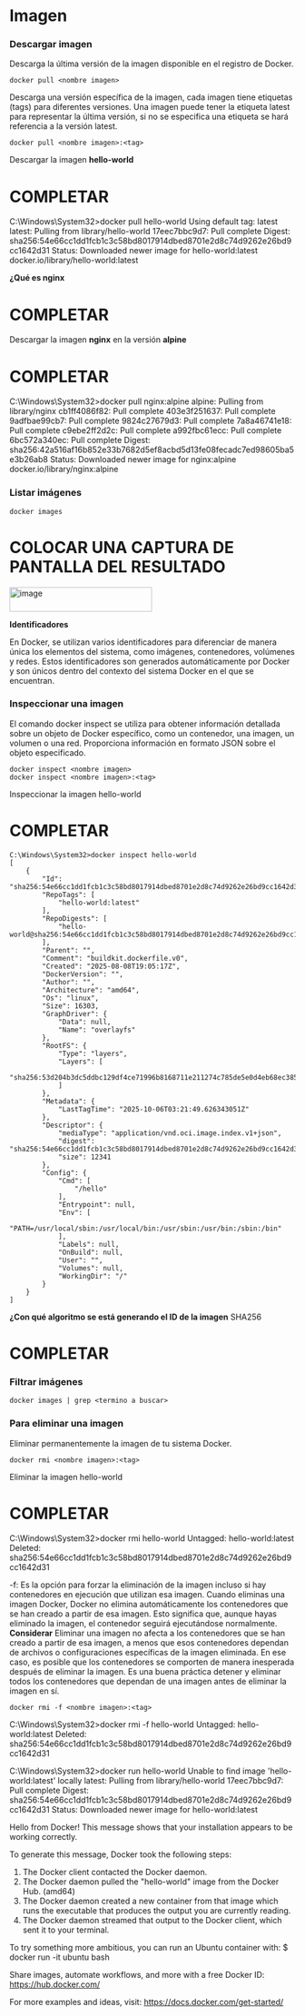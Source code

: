 # Imagen
### Descargar imagen
Descarga la última versión de la imagen disponible en el registro de Docker.

```
docker pull <nombre imagen> 
```

Descarga una versión específica de la imagen, cada imagen tiene etiquetas (tags) para diferentes versiones.
Una imagen puede tener la etiqueta latest para representar la última versión, si no se especifica una etiqueta se hará referencia a la versión latest.

```
docker pull <nombre imagen>:<tag>
```

Descargar la imagen **hello-world**
# COMPLETAR
C:\Windows\System32>docker pull hello-world
Using default tag: latest
latest: Pulling from library/hello-world
17eec7bbc9d7: Pull complete
Digest: sha256:54e66cc1dd1fcb1c3c58bd8017914dbed8701e2d8c74d9262e26bd9cc1642d31
Status: Downloaded newer image for hello-world:latest
docker.io/library/hello-world:latest

**¿Qué es nginx**
# COMPLETAR 

Descargar la imagen  **nginx** en la versión **alpine**
# COMPLETAR
C:\Windows\System32>docker pull nginx:alpine
alpine: Pulling from library/nginx
cb1ff4086f82: Pull complete
403e3f251637: Pull complete
9adfbae99cb7: Pull complete
9824c27679d3: Pull complete
7a8a46741e18: Pull complete
c9ebe2ff2d2c: Pull complete
a992fbc61ecc: Pull complete
6bc572a340ec: Pull complete
Digest: sha256:42a516af16b852e33b7682d5ef8acbd5d13fe08fecadc7ed98605ba5e3b26ab8
Status: Downloaded newer image for nginx:alpine
docker.io/library/nginx:alpine

### Listar imágenes

```
docker images
```

# COLOCAR UNA CAPTURA DE PANTALLA DEL RESULTADO 
<img width="251" height="43" alt="image" src="https://github.com/user-attachments/assets/76907fa3-6227-4f44-a325-500959df9e16" />

**Identificadores**

En Docker, se utilizan varios identificadores para diferenciar de manera única los elementos del sistema, como imágenes, contenedores, volúmenes y redes. Estos identificadores son generados automáticamente por Docker y son únicos dentro del contexto del sistema Docker en el que se encuentran. 

### Inspeccionar una imagen
El comando docker inspect se utiliza para obtener información detallada sobre un objeto de Docker específico, como un contenedor, una imagen, un volumen o una red.  Proporciona información en formato JSON sobre el objeto especificado.

```
docker inspect <nombre imagen>
docker inspect <nombre imagen>:<tag>
```

Inspeccionar la imagen hello-world 
# COMPLETAR
```
C:\Windows\System32>docker inspect hello-world
[
    {
        "Id": "sha256:54e66cc1dd1fcb1c3c58bd8017914dbed8701e2d8c74d9262e26bd9cc1642d31",
        "RepoTags": [
            "hello-world:latest"
        ],
        "RepoDigests": [
            "hello-world@sha256:54e66cc1dd1fcb1c3c58bd8017914dbed8701e2d8c74d9262e26bd9cc1642d31"
        ],
        "Parent": "",
        "Comment": "buildkit.dockerfile.v0",
        "Created": "2025-08-08T19:05:17Z",
        "DockerVersion": "",
        "Author": "",
        "Architecture": "amd64",
        "Os": "linux",
        "Size": 16303,
        "GraphDriver": {
            "Data": null,
            "Name": "overlayfs"
        },
        "RootFS": {
            "Type": "layers",
            "Layers": [
                "sha256:53d204b3dc5ddbc129df4ce71996b8168711e211274c785de5e0d4eb68ec3851"
            ]
        },
        "Metadata": {
            "LastTagTime": "2025-10-06T03:21:49.626343051Z"
        },
        "Descriptor": {
            "mediaType": "application/vnd.oci.image.index.v1+json",
            "digest": "sha256:54e66cc1dd1fcb1c3c58bd8017914dbed8701e2d8c74d9262e26bd9cc1642d31",
            "size": 12341
        },
        "Config": {
            "Cmd": [
                "/hello"
            ],
            "Entrypoint": null,
            "Env": [
                "PATH=/usr/local/sbin:/usr/local/bin:/usr/sbin:/usr/bin:/sbin:/bin"
            ],
            "Labels": null,
            "OnBuild": null,
            "User": "",
            "Volumes": null,
            "WorkingDir": "/"
        }
    }
]
```
**¿Con qué algoritmo se está generando el ID de la imagen**
SHA256
# COMPLETAR

### Filtrar imágenes

```
docker images | grep <termino a buscar>

```

### Para eliminar una imagen
Eliminar permanentemente la imagen de tu sistema Docker.

```
docker rmi <nombre imagen>:<tag>
```

Eliminar la imagen hello-world 
# COMPLETAR
C:\Windows\System32>docker rmi hello-world
Untagged: hello-world:latest
Deleted: sha256:54e66cc1dd1fcb1c3c58bd8017914dbed8701e2d8c74d9262e26bd9cc1642d31

-f: Es la opción para forzar la eliminación de la imagen incluso si hay contenedores en ejecución que utilizan esa imagen.
Cuando eliminas una imagen Docker, Docker no elimina automáticamente los contenedores que se han creado a partir de esa imagen. Esto significa que, aunque hayas eliminado la imagen, el contenedor seguirá ejecutándose normalmente.  
**Considerar**
Eliminar una imagen no afecta a los contenedores que se han creado a partir de esa imagen, a menos que esos contenedores dependan de archivos o configuraciones específicas de la imagen eliminada. En ese caso, es posible que los contenedores se comporten de manera inesperada después de eliminar la imagen.
Es una buena práctica detener y eliminar todos los contenedores que dependan de una imagen antes de eliminar la imagen en sí.

```
docker rmi -f <nombre imagen>:<tag>
```
C:\Windows\System32>docker rmi -f hello-world
Untagged: hello-world:latest
Deleted: sha256:54e66cc1dd1fcb1c3c58bd8017914dbed8701e2d8c74d9262e26bd9cc1642d31

C:\Windows\System32>docker run hello-world
Unable to find image 'hello-world:latest' locally
latest: Pulling from library/hello-world
17eec7bbc9d7: Pull complete
Digest: sha256:54e66cc1dd1fcb1c3c58bd8017914dbed8701e2d8c74d9262e26bd9cc1642d31
Status: Downloaded newer image for hello-world:latest

Hello from Docker!
This message shows that your installation appears to be working correctly.

To generate this message, Docker took the following steps:
 1. The Docker client contacted the Docker daemon.
 2. The Docker daemon pulled the "hello-world" image from the Docker Hub.
    (amd64)
 3. The Docker daemon created a new container from that image which runs the
    executable that produces the output you are currently reading.
 4. The Docker daemon streamed that output to the Docker client, which sent it
    to your terminal.

To try something more ambitious, you can run an Ubuntu container with:
 $ docker run -it ubuntu bash

Share images, automate workflows, and more with a free Docker ID:
 https://hub.docker.com/

For more examples and ideas, visit:
 https://docs.docker.com/get-started/
